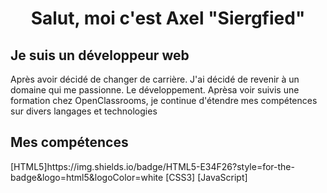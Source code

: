<h1 align="center">Salut, moi c'est Axel "Siergfied"</h1>

<h2>Je suis un développeur web</h2>
Après avoir décidé de changer de carrière. J'ai décidé de revenir à un domaine qui me passionne. Le développement. Aprèsa voir suivis une formation chez OpenClassrooms, je continue d'étendre mes compétences sur divers langages et technologies

<h2>Mes compétences</h2>
[HTML5]https://img.shields.io/badge/HTML5-E34F26?style=for-the-badge&logo=html5&logoColor=white
[CSS3]
[JavaScript]
<!--
**Siergfied/Siergfied** is a ✨ _special_ ✨ repository because its `README.md` (this file) appears on your GitHub profile.

Here are some ideas to get you started:

- 🔭 I’m currently working on ...
- 🌱 I’m currently learning ...
- 👯 I’m looking to collaborate on ...
- 🤔 I’m looking for help with ...
- 💬 Ask me about ...
- 📫 How to reach me: ...
- 😄 Pronouns: ...
- ⚡ Fun fact: ...
-->

